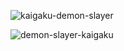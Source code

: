 ![kaigaku-demon-slayer](https://github.com/user-attachments/assets/5e47d95f-61c2-4010-bca7-2e028610751b)


![demon-slayer-kaigaku](https://github.com/user-attachments/assets/bf6a8639-ae67-47e6-8e17-4ed6e4eab573)
